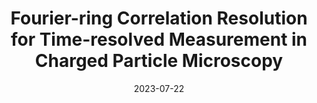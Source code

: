 ---
title: "Fourier-ring Correlation Resolution for Time-resolved Measurement in Charged Particle Microscopy"
collection: publications
category: manuscripts
#permalink: 
paperurl: 'https://academic.oup.com/mam/article/29/Supplement_1/730/7228671'
#excerpt: ''
date: 2023-07-22
venue: 'Microscopy & Microanalysis'
#slidesurl: 'https://academicpages.github.io/files/slides2.pdf'
paperurl: ''
authors: Oguz Kagan Hitit, Akshay Agarwal, Vivek Goyal
#citation: 'Your Name, You. (2010). &quot;Paper Title Number 2.&quot; <i>Journal 1</i>. 1(2).'
---